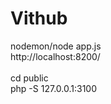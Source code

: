 # Vithub

nodemon/node app.js
</br>
http://localhost:8200/
</br>
</br>
cd public
</br>
php -S 127.0.0.1:3100 




